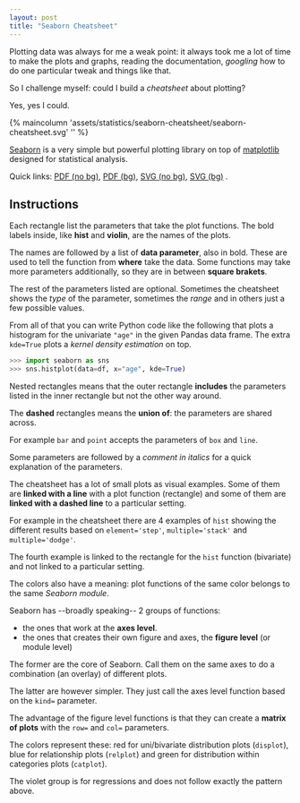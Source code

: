 ```yaml
---
layout: post
title: "Seaborn Cheatsheet"
---
```


Plotting data was always for me a weak point: it always took me a lot of
time to make the plots and graphs, reading the documentation, *googling*
how to do one particular tweak and things like that.

So I challenge myself: could I build a *cheatsheet* about plotting?

Yes, yes I could.

{% maincolumn 'assets/statistics/seaborn-cheatsheet/seaborn-cheatsheet.svg'
'' %}

[Seaborn](https://seaborn.pydata.org/) is a very simple but powerful
plotting library on top of [matplotlib](https://matplotlib.org/) designed
for statistical analysis.

Quick links:
[PDF (no bg)](/assets/statistics/seaborn-cheatsheet/seaborn-cheatsheet.pdf),
[PDF (bg)](/assets/statistics/seaborn-cheatsheet/seaborn-cheatsheet-bg.pdf),
[SVG (no bg)](/assets/statistics/seaborn-cheatsheet/seaborn-cheatsheet.svg),
[SVG (bg)](/assets/statistics/seaborn-cheatsheet/seaborn-cheatsheet-bg.svg)
.<!--more-->

## Instructions

Each rectangle list the parameters that take the plot functions.
The bold labels inside, like **hist** and **violin**, are the names
of the plots.

The names are followed by a list of **data parameter**, also in bold.
These are used to tell the function from **where** take the data. Some
functions may take more parameters additionally, so they are in between
**square brakets**.

The rest of the parameters listed are optional. Sometimes the
cheatsheet shows the *type* of the parameter, sometimes the *range* and
in others just a few possible values.

From all of that you can write Python code like the following that plots
a histogram for the univariate `"age"` in the given Pandas data frame.
The extra `kde=True` plots a *kernel density estimation* on top.

```python
>>> import seaborn as sns
>>> sns.histplot(data=df, x="age", kde=True)
```

Nested rectangles means that the outer rectangle **includes** the parameters
listed in the inner rectangle but not the other way around.

The **dashed** rectangles means the **union of**: the parameters are
shared across.

For example `bar` and `point` accepts the parameters of `box` and `line`.

Some parameters are followed by a *comment in italics* for a quick
explanation of the parameters.

The cheatsheet has a lot of small plots as visual examples. Some of them
are **linked with a line** with a plot function (rectangle) and some of them are
**linked with a dashed line** to a particular setting.

For example in the cheatsheet there are 4 examples of `hist` showing the
different results based on `element='step'`, `multiple='stack'` and
`multiple='dodge'`.

The fourth example is linked to the rectangle for the `hist` function
(bivariate) and not linked to a particular setting.

The colors also have a meaning: plot functions of the same color belongs
to the same *Seaborn module*.

Seaborn has --broadly speaking-- 2 groups of functions:

 - the ones that work at the **axes level**.
 - the ones that creates their own figure and axes, the **figure level**
(or module level)

The former are the core of Seaborn. Call them on the same axes to do a
combination (an overlay) of different plots.

The latter are however simpler. They just call the axes level function
based on the `kind=` parameter.

The advantage of the figure level functions is that they can create a
**matrix of plots** with the `row=` and `col=` parameters.

The colors represent these: red for uni/bivariate distribution plots
(`displot`), blue for relationship plots (`relplot`) and green for
distribution within categories plots (`catplot`).

The violet group is for regressions and does not follow exactly the
pattern above.


